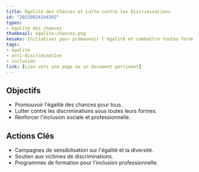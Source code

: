 ```yaml
---
title: Égalité des Chances et Lutte contre les Discriminations
id: "20230924194302"
types:
- égalité des chances
thumbnail: egalite-chances.png
kesako: Initiatives pour promouvoir l'égalité et combattre toutes formes de discriminations.
tags:
- égalité
- anti-discrimination
- inclusion
link: [Lien vers une page ou un document pertinent]
---
```


## Objectifs
- Promouvoir l'égalité des chances pour tous.
- Lutter contre les discriminations sous toutes leurs formes.
- Renforcer l'inclusion sociale et professionnelle.

## Actions Clés
- Campagnes de sensibilisation sur l'égalité et la diversité.
- Soutien aux victimes de discriminations.
- Programmes de formation pour l'inclusion professionnelle.
